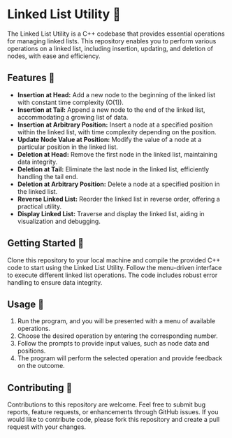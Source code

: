 # Linked List Utility 📑

The Linked List Utility is a C++ codebase that provides essential operations for managing linked lists. This repository enables you to perform various operations on a linked list, including insertion, updating, and deletion of nodes, with ease and efficiency.

## Features 🚀

- **Insertion at Head:** Add a new node to the beginning of the linked list with constant time complexity (O(1)).
- **Insertion at Tail:** Append a new node to the end of the linked list, accommodating a growing list of data.
- **Insertion at Arbitrary Position:** Insert a node at a specified position within the linked list, with time complexity depending on the position.
- **Update Node Value at Position:** Modify the value of a node at a particular position in the linked list.
- **Deletion at Head:** Remove the first node in the linked list, maintaining data integrity.
- **Deletion at Tail:** Eliminate the last node in the linked list, efficiently handling the tail end.
- **Deletion at Arbitrary Position:** Delete a node at a specified position in the linked list.
- **Reverse Linked List:** Reorder the linked list in reverse order, offering a practical utility.
- **Display Linked List:** Traverse and display the linked list, aiding in visualization and debugging.

## Getting Started 🏁

Clone this repository to your local machine and compile the provided C++ code to start using the Linked List Utility. Follow the menu-driven interface to execute different linked list operations. The code includes robust error handling to ensure data integrity.

## Usage 🧐

1. Run the program, and you will be presented with a menu of available operations.
2. Choose the desired operation by entering the corresponding number.
3. Follow the prompts to provide input values, such as node data and positions.
4. The program will perform the selected operation and provide feedback on the outcome.

## Contributing 🤝
Contributions to this repository are welcome. Feel free to submit bug reports, feature requests, or enhancements through GitHub issues. If you would like to contribute code, please fork this repository and create a pull request with your changes.
